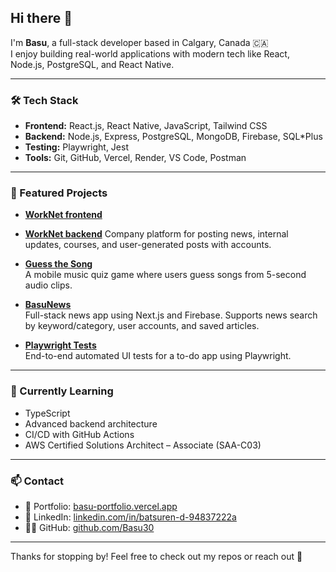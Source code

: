 ## Hi there 👋

I'm **Basu**, a full-stack developer based in Calgary, Canada 🇨🇦  
I enjoy building real-world applications with modern tech like React, Node.js, PostgreSQL, and React Native.

---

### 🛠 Tech Stack

- **Frontend:** React.js, React Native, JavaScript, Tailwind CSS  
- **Backend:** Node.js, Express, PostgreSQL, MongoDB, Firebase, SQL*Plus  
- **Testing:** Playwright, Jest  
- **Tools:** Git, GitHub, Vercel, Render, VS Code, Postman

---

### 📌 Featured Projects

- [**WorkNet frontend**](https://github.com/Basu30/worknet-frontend)
- [**WorkNet backend**](https://github.com/Basu30/worknet-backend)
  Company platform for posting news, internal updates, courses, and user-generated posts with accounts.

- [**Guess the Song**](https://github.com/Basu30/guess-the-song)  
  A mobile music quiz game where users guess songs from 5-second audio clips.

- [**BasuNews**](https://github.com/Basu30/project-news)  
  Full-stack news app using Next.js and Firebase. Supports news search by keyword/category, user accounts, and saved articles.

- [**Playwright Tests**](https://github.com/Basu30/playwright-tests)  
  End-to-end automated UI tests for a to-do app using Playwright.

---

### 🚀 Currently Learning

- TypeScript  
- Advanced backend architecture  
- CI/CD with GitHub Actions  
- AWS Certified Solutions Architect – Associate (SAA-C03)

---

### 📫 Contact

- 🔗 Portfolio: [basu-portfolio.vercel.app](https://basu-portfolio.vercel.app)  
- 💼 LinkedIn: [linkedin.com/in/batsuren-d-94837222a](https://linkedin.com/in/batsuren-d-94837222a)  
- 🧑‍💻 GitHub: [github.com/Basu30](https://github.com/Basu30)

---

Thanks for stopping by! Feel free to check out my repos or reach out 🚀
